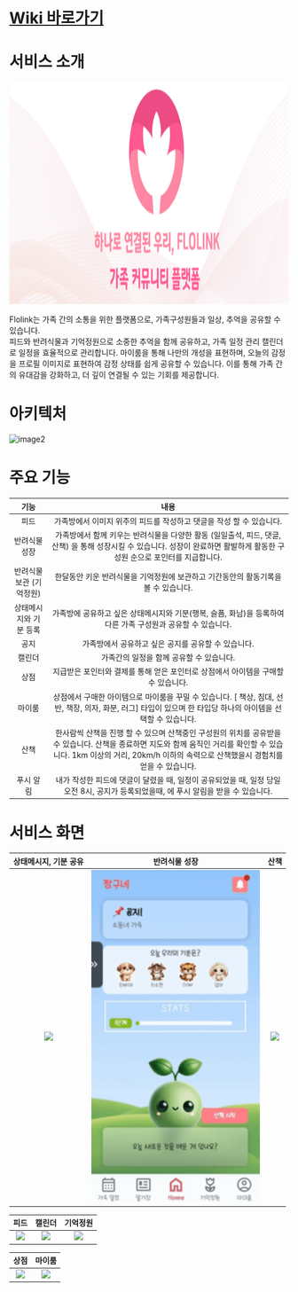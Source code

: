 # [Wiki 바로가기](https://github.com/soddong/flolink/wiki)

# 서비스 소개
<img src="./exec/pages/logo.png" height="400"/>

Flolink는 가족 간의 소통을 위한 플랫폼으로, 가족구성원들과 일상, 추억을 공유할 수 있습니다.   
피드와 반려식물과 기억정원으로 소중한 추억을 함께 공유하고, 가족 일정 관리 캘린더로 일정을 효율적으로 관리합니다. 마이룸을 통해 나만의 개성을 표현하며, 오늘의 감정을 프로필 이미지로 표현하여 감정 상태를 쉽게 공유할 수 있습니다.
이를 통해 가족 간의 유대감을 강화하고, 더 깊이 연결될 수 있는 기회를 제공합니다.  

# 아키텍처
![image2](https://github.com/user-attachments/assets/d2b9652e-594a-44b6-829c-c1f8d21a1a82)

# 주요 기능
| <center>기능</center> | <center>내용</center> |
|:--------:|:--------:|
| 피드 | 가족방에서 이미지 위주의 피드를 작성하고 댓글을 작성 할 수 있습니다.  |
| 반려식물 성장 | 가족방에서 함께 키우는 반려식물을 다양한 활동 (일일출석, 피드, 댓글, 산책) 을 통해 성장시킬 수 있습니다. 성장이 완료하면 활발하게 활동한 구성원 순으로 포인터를 지급합니다. |
| 반려식물 보관 (기억정원) | 한달동안 키운 반려식물을 기억정원에 보관하고 기간동안의 활동기록을 볼 수 있습니다. |
| 상태메시지와 기분 등록 | 가족방에 공유하고 싶은 상태메시지와 기분(행복, 슬픔, 화남)을 등록하여 다른 가족 구성원과 공유할 수 있습니다. |
| 공지 | 가족방에서 공유하고 싶은 공지를 공유할 수 있습니다. |
| 캘린더 | 가족간의 일정을 함께 공유할 수 있습니다. |
| 상점 | 지급받은 포인터와 결제를 통해 얻은 포인터로 상점에서 아이템을 구매할 수 있습니다. |
| 마이룸 | 상점에서 구매한 아이템으로 마이룸을 꾸밀 수 있습니다. [ 책상, 침대, 선반, 책장, 의자, 화분, 러그] 타입이 있으며 한 타입당 하나의 아이템을 선택할 수 있습니다. |
| 산책 | 한사람씩 산책을 진행 할 수 있으며 산책중인 구성원의 위치를 공유받을 수 있습니다. 산책을 종료하면 지도와 함께 움직인 거리를 확인할 수 있습니다. 1km 이상의 거리, 20km/h 이하의 속력으로 산책했을시 경험치를 얻을 수 있습니다. |
| 푸시 알림 | 내가 작성한 피드에 댓글이 달렸을 때, 일정이 공유되었을 때, 일정 당일 오전 8시, 공지가 등록되었을때, 에 푸시 알림을 받을 수 있습니다. |

# 서비스 화면
| <center>상태메시지, 기분 공유</center> | <center>반려식물 성장</center> | <center>산책</center> |
|:--------:|:--------:|:--------:|
|<img src="./exec/pages/상태메시지, 기분 공유.gif" height="600"/> |<img src="./exec/pages/반려식물 성장.gif" height="600"/> |<img src="./exec/pages/산책.gif" height="600"/> |

| <center>피드</center> | <center>캘린더</center> | <center>기억정원</center> |
|:--------:|:--------:|:--------:|
|<img src="./exec/pages/피드.gif" height="600"/> | <img src="./exec/pages/캘린더.gif" height="600"/> | <img src="./exec/pages/기억정원.gif" height="600"/> |

| <center>상점</center> | <center>마이룸</center> |
|:--------:|:--------:|
| <img src="./exec/pages/상점.gif" height="600"/> | <img src="./exec/pages/마이룸.gif" height="600"/> |
